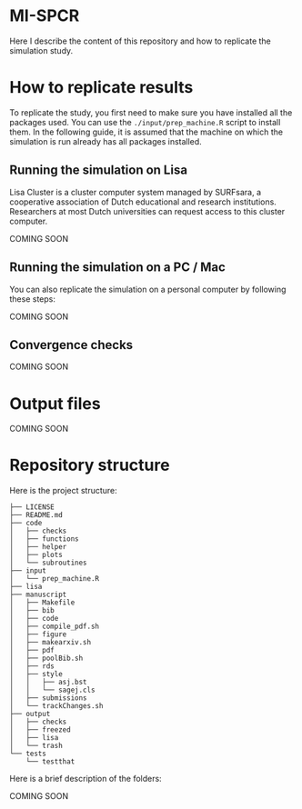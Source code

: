 # MI-SPCR

Here I describe the content of this repository and how to replicate the simulation study.

# How to replicate results

To replicate the study, you first need to make sure you have installed all the packages used.
You can use the `./input/prep_machine.R` script to install them.
In the following guide, it is assumed that the machine on which the simulation is run already has all packages installed.

## Running the simulation on Lisa

Lisa Cluster is a cluster computer system managed by SURFsara, a cooperative association of Dutch educational and
research institutions.
Researchers at most Dutch universities can request access to this cluster computer.

COMING SOON

## Running the simulation on a PC / Mac

You can also replicate the simulation on a personal computer by following these steps: 

COMING SOON

## Convergence checks

COMING SOON

# Output files

COMING SOON

# Repository structure
Here is the project structure:
```
├── LICENSE
├── README.md
├── code
│   ├── checks
│   ├── functions
│   ├── helper
│   ├── plots
│   └── subroutines
├── input
│   └── prep_machine.R
├── lisa
├── manuscript
│   ├── Makefile
│   ├── bib
│   ├── code
│   ├── compile_pdf.sh
│   ├── figure
│   ├── makearxiv.sh
│   ├── pdf
│   ├── poolBib.sh
│   ├── rds
│   ├── style
│   │   ├── asj.bst
│   │   └── sagej.cls
│   ├── submissions
│   └── trackChanges.sh
├── output
│   ├── checks
│   ├── freezed
│   ├── lisa
│   └── trash
└── tests
    └── testthat

```

Here is a brief description of the folders:

COMING SOON